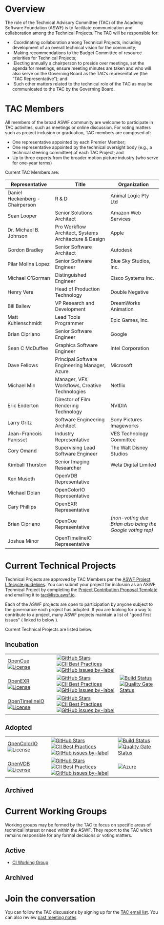 # Overview

The role of the Technical Advisory Committee (TAC) of the Academy Software Foundation (ASWF) is to facilitate communication and collaboration among the Technical Projects. The TAC will be responsible for:

*  Coordinating collaboration among Technical Projects, including development of an overall technical vision for the community;
*  Making recommendations to the Budget Committee of resource priorities for Technical Projects;
*  Electing annually a chairperson to preside over meetings, set the agenda for meetings, ensure meeting minutes are taken and who will also serve on the Governing Board as the TAC’s representative (the “TAC Representative”); and
*  Such other matters related to the technical role of the TAC as may be communicated to the TAC by the Governing Board.

# TAC Members

All members of the broad ASWF community are welcome to participate in TAC activities, such as meetings or online discussion. For voting matters such as project inclusion or graduation, TAC members are composed of:

* One representative appointed by each Premier Member;
* One representative appointed by the technical oversight body (e.g., a technical steering committee) of each TAC Project; and
* Up to three experts from the broader motion picture industry (who serve for one-year terms)

Current TAC Members are:

| Representative | Title | Organization |
| -------------- | ----- | ------------ |
| Daniel Heckenberg - Chairperson | R & D | Animal Logic Pty Ltd |
| Sean Looper | Senior Solutions Architect | Amazon Web Services |
| Dr. Michael B. Johnson | Pro Workflow Architect, Systems Architecture & Design | Apple |
| Gordon Bradley | Senior Software Architect | Autodesk |
| Pilar Molina Lopez | Senior Software Engineer | Blue Sky Studios, Inc. |
| Michael O’Gorman | Distinguished Engineer | Cisco Systems Inc. |
| Henry Vera | Head of Production Technology | Double Negative |
| Bill Ballew | VP Research and Development | DreamWorks Animation |
| Matt Kuhlenschmidt | Lead Tools Programmer | Epic Games, Inc. |
| Brian Cipriano | Senior Software Engineer | Google |
| Sean C McDuffee | Graphics Software Engineer | Intel Corporation |
| Dave Fellows | Principal Software Engineering Manager, Azure | Microsoft |
| Michael Min | Manager, VFX Workflows, Creative Technologies | Netflix
| Eric Enderton | Director of Film Rendering Technology | NVIDIA |
| Larry Gritz | Software Engineering Architect | Sony Pictures Imageworks |
| Jean-Francois Panisset | Industry Representative | VES Technology Committee |
| Cory Omand | Supervising Lead Software Engineer | The Walt Disney Studios |
| Kimball Thurston | Senior Imaging Researcher | Weta Digital Limited |
| Ken Museth | OpenVDB Representative | |
| Michael Dolan | OpenColorIO Representative | |
| Cary Phillips | OpenEXR Representative | |
| Brian Cipriano | OpenCue Representative | *(non-voting due Brian also being the Google voting rep)* |
| Joshua Minor | OpenTimelineIO Representative | |

# Current Technical Projects

Technical Projects are approved by TAC Members per the [ASWF Project Lifecycle guidelines](https://github.com/AcademySoftwareFoundation/tac/blob/master/process/lifecycle.md). You can submit your project for inclusion as an ASWF Technical Project by completing the [Project Contribution Proposal Template](https://github.com/AcademySoftwareFoundation/tac/blob/master/process/proposal_template.md) and emailing it to tac@lists.awsf.io.

Each of the ASWF projects are open to participation by anyone subject to the governance each project has adopted. If you are looking for a way to contribute to a project, many ASWF projects maintain a list of "good first issues" ( linked to below ).

Current Technical Projects are listed below.

## Incubation 

|  |  |  |
|--|--|--|
| [OpenCue](https://github.com/AcademySoftwareFoundation/OpenCue) [![License](https://img.shields.io/github/license/AcademySoftwareFoundation/OpenCue)](https://github.com/imageworks/OpenCue/blob/master/LICENSE) | [![GitHub Stars](https://img.shields.io/github/stars/AcademySoftwareFoundation/OpenCue)](https://github.com/AcademySoftwareFoundation/OpenCue) [![CII Best Practices](https://bestpractices.coreinfrastructure.org/projects/2837/badge)](https://bestpractices.coreinfrastructure.org/projects/2837) [![GitHub issues by-label](https://img.shields.io/github/issues/AcademySoftwareFoundation/OpenCue/good%20first%20issue)](https://github.com/AcademySoftwareFoundation/OpenCue/issues?q=is%3Aissue+is%3Aopen+label%3A%22good+first+issue%22) |
| [OpenEXR](http://www.openexr.com/) [![License](https://img.shields.io/github/license/openexr/openexr)](https://github.com/openexr/openexr/blob/master/LICENSE.md) | [![GitHub Stars](https://img.shields.io/github/stars/openexr/openexr)](https://github.com/openexr/openexr) [![CII Best Practices](https://bestpractices.coreinfrastructure.org/projects/2799/badge)](https://bestpractices.coreinfrastructure.org/projects/2799) [![GitHub issues by-label](https://img.shields.io/github/issues/openexr/openexr/good%20first%20issue)](https://github.com/openexr/openexr/issues?q=is%3Aissue+is%3Aopen+label%3A%22good+first+issue%22) | [![Build Status](https://dev.azure.com/openexr/OpenEXR/_apis/build/status/openexr.openexr?branchName=master)](https://dev.azure.com/openexr/OpenEXR/_build/latest?definitionId=1&branchName=master) [![Quality Gate Status](https://sonarcloud.io/api/project_badges/measure?project=openexr_openexr&metric=alert_status)](https://sonarcloud.io/dashboard?id=openexr_openexr) |
| [OpenTimelineIO](http://opentimeline.io/) [![License](https://img.shields.io/github/license/PixarAnimationStudios/OpenTimelineIO)](https://github.com/PixarAnimationStudios/OpenTimelineIO/blob/master/LICENSE.txt) | [![GitHub Stars](https://img.shields.io/github/stars/PixarAnimationStudios/OpenTimelineIO)](https://github.com/PixarAnimationStudios/OpenTimelineIO) [![CII Best Practices](https://bestpractices.coreinfrastructure.org/projects/2288/badge)](https://bestpractices.coreinfrastructure.org/projects/2288) [![GitHub issues by-label](https://img.shields.io/github/issues/PixarAnimationStudios/OpenTimelineIO/good%20first%20issue)](https://github.com/PixarAnimationStudios/OpenTimelineIO/issues?q=is%3Aissue+is%3Aopen+label%3A%22good+first+issue%22) | 

## Adopted
|  |  |  |
|--|--|--|
| [OpenColorIO](http://opencolorio.org/) [![License](https://img.shields.io/github/license/AcademySoftwareFoundation/OpenColorIO)](https://github.com/AcademySoftwareFoundation/OpenColorIO/blob/master/LICENSE) | [![GitHub Stars](https://img.shields.io/github/stars/AcademySoftwareFoundation/OpenColorIO)](https://github.com/AcademySoftwareFoundation/OpenColorIO) [![CII Best Practices](https://bestpractices.coreinfrastructure.org/projects/2612/badge)](https://bestpractices.coreinfrastructure.org/projects/2612) [![GitHub issues by-label](https://img.shields.io/github/issues/AcademySoftwareFoundation/OpenColorIO/good%20first%20issue)](https://github.com/AcademySoftwareFoundation/OpenColorIO/issues?q=is%3Aissue+is%3Aopen+label%3A%22good+first+issue%22) | [![Build Status](https://dev.azure.com/imageworks/OpenColorIO/_apis/build/status/imageworks.OpenColorIO?branchName=master)](https://dev.azure.com/imageworks/OpenColorIO/_build/latest?definitionId=1&branchName=master)[![Quality Gate Status](https://sonarcloud.io/api/project_badges/measure?project=imageworks_OpenColorIO&metric=alert_status)](https://sonarcloud.io/dashboard?id=imageworks_OpenColorIO) |
| [OpenVDB](https://openvdb.org) [![License](https://img.shields.io/github/license/AcademySoftwareFoundation/OpenVDB)](https://github.com/AcademySoftwareFoundation/OpenVDB/blob/master/LICENSE) | [![GitHub Stars](https://img.shields.io/github/stars/AcademySoftwareFoundation/OpenVDB)](https://github.com/AcademySoftwareFoundation/OpenVDB) [![CII Best Practices](https://bestpractices.coreinfrastructure.org/projects/2774/badge)](https://bestpractices.coreinfrastructure.org/projects/2774) [![GitHub issues by-label](https://img.shields.io/github/issues/AcademySoftwareFoundation/OpenVDB/good%20first%20issue)](https://github.com/AcademySoftwareFoundation/OpenVDB/issues?q=is%3Aissue+is%3Aopen+label%3A%22good+first+issue%22) | [![Azure](https://dev.azure.com/academysoftwarefoundation/Academy%20Software%20Foundation/_apis/build/status/academysoftwarefoundation.openvdb)](https://dev.azure.com/academysoftwarefoundation/Academy%20Software%20Foundation/_build?definitionId=1&_a=summary) |

## Archived 

# Current Working Groups

Working groups may be formed by the TAC to focus on specific areas of technical interest or need within the ASWF.  They report to the TAC which remains responsible for any formal decisions or voting matters.

## Active

- [CI Working Group](meetings/CI-workinggroup)

## Archived

# Join the conversation

You can follow the TAC discussions by signing up for the [TAC email list](https://lists.aswf.io/g/tac). You can also review [past meeting notes](meetings).

